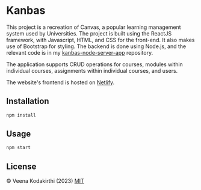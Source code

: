 # Kanbas
This project is a recreation of Canvas, a popular learning management system used by Universities. The project is built using the ReactJS framework, with Javascript, HTML, and CSS for the front-end. It also makes use of Bootstrap for styling. The backend is done using Node.js, and the relevant code is in my [kanbas-node-server-app](https://github.com/veeeena/kanbas-node-server-app) repository. 

The application supports CRUD operations for courses, modules within individual courses, assignments within individual courses, and users.

The website's frontend is hosted on [Netlify](https://main--coruscating-gumption-a7498b.netlify.app/#/Kanbas).

## Installation
```bash
npm install
```

## Usage

```bash
npm start
```

## License
© Veena Kodakirthi (2023)
[MIT](https://choosealicense.com/licenses/mit/)
